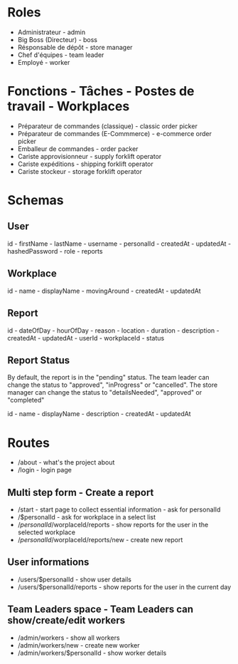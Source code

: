 # Roles

- Administrateur - admin
- Big Boss (Directeur) - boss
- Résponsable de dépôt - store manager
- Chef d'équipes - team leader
- Employé - worker

# Fonctions - Tâches - Postes de travail - Workplaces

- Préparateur de commandes (classique) - classic order picker
- Préparateur de commandes (E-Commmerce) - e-commerce order picker
- Emballeur de commandes - order packer
- Cariste approvisionneur - supply forklift operator
- Cariste expéditions - shipping forklift operator
- Cariste stockeur - storage forklift operator

# Schemas

## User

id - firstName - lastName - username - personalId - createdAt - updatedAt - hashedPassword - role -
reports

## Workplace

id - name - displayName - movingAround - createdAt - updatedAt

## Report

id - dateOfDay - hourOfDay - reason - location - duration - description - createdAt - updatedAt -
userId - workplaceId - status

## Report Status

By default, the report is in the "pending" status. The team leader can change the status to
"approved", "inProgress" or "cancelled". The store manager can change the status to "detailsNeeded",
"approved" or "completed"

id - name - displayName - description - createdAt - updatedAt

# Routes

- /about - what's the project about
- /login - login page

## Multi step form - Create a report

- /start - start page to collect essential information - ask for personalId
- /$personalId - ask for workplace in a select list
- /$personalId/$worplaceId/reports - show reports for the user in the selected workplace
- /$personalId/$worplaceId/reports/new - create new report

## User informations

- /users/$personalId - show user details
- /users/$personalId/reports - show reports for the user in the current day

## Team Leaders space - Team Leaders can show/create/edit workers

- /admin/workers - show all workers
- /admin/workers/new - create new worker
- /admin/workers/$personalId - show worker details
